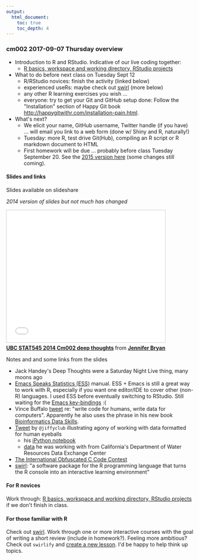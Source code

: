 ```yaml
---
output:
  html_document:
    toc: true
    toc_depth: 4
---
```


### cm002 2017-09-07 Thursday overview

  * Introduction to R and RStudio. Indicative of our live coding together:
    - [R basics, workspace and working directory, RStudio projects](block002_hello-r-workspace-wd-project.html)
  * What to do before next class on Tuesday Sept 12
    - R/RStudio novices: finish the activity (linked below)
    - experienced useRs: maybe check out [swirl](http://swirlstats.com) (more below)
    - any other R learning exercises you wish ...
    - everyone: try to get your Git and GitHub setup done: Follow the "Installation" section of Happy Git book <http://happygitwithr.com/installation-pain.html>.
  * What's next?
    - We elicit your name, GitHub username, Twitter handle (if you have) ... will email you link to a web form (done w/ Shiny and R, naturally!)
    - Tuesday: more R, test drive Git(Hub), compiling an R script or R markdown document to HTML
    - First homework will be due ... probably before class Tuesday September 20. See the [2015 version here]() (some changes still coming).

#### Slides and links

Slides available on slideshare

*2014 version of slides but not much has changed*

<iframe src="//www.slideshare.net/slideshow/embed_code/38839656" width="427" height="356" frameborder="0" marginwidth="0" marginheight="0" scrolling="no" style="border:1px solid #CCC; border-width:1px; margin-bottom:5px; max-width: 100%;" allowfullscreen> </iframe> <div style="margin-bottom:5px"> <strong> <a href="https://www.slideshare.net/jenniferbryan5811/cm002-deep-thoughts" title="UBC STAT545 2014 Cm002 deep thoughts" target="_blank">UBC STAT545 2014 Cm002 deep thoughts</a> </strong> from <strong><a href="http://www.slideshare.net/jenniferbryan5811" target="_blank">Jennifer Bryan</a></strong> </div>

Notes and and some links from the slides

  * Jack Handey's Deep Thoughts were a Saturday Night Live thing, many moons ago
  * [Emacs Speaks Statistics (ESS)](http://ess.r-project.org) manual. ESS + Emacs is still a great way to work with R, especially if you want one editor/IDE to cover other (non-R) languages. I used ESS before eventually switching to RStudio. Still waiting for the [Emacs key-bindings](https://support.rstudio.com/hc/communities/public/questions/200757977-Emacs-key-bindings-again-) :(
  * Vince Buffalo [tweet](https://twitter.com/vsbuffalo/status/358699162679787521) re: "write code for humans, write data for computers". Apparently he also uses the phrase in his new book [Bioinformatics Data Skills](http://shop.oreilly.com/product/0636920030157.do).
  * [Tweet](https://twitter.com/jiffyclub/status/508761376488030208) by `@jiffyclub` illustrating agony of working with data formatted for human eyeballs
    - his [iPython notebook](http://nbviewer.ipython.org/github/abostroem/2014-09-10-LBL/blob/master/pandas/load_precip_data.ipynb)
    - [data](http://cdec.water.ca.gov/cgi-progs/reports/PRECIPOUT.2011) he was working with from California's Department of Water Resources Data Exchange Center
  * [The International Obfuscated C Code Contest](http://www.ioccc.org)
  * [swirl](http://swirlstats.com): "a software package for the R programming language that turns the R console into an interactive learning environment"

#### For R novices

Work through: [R basics, workspace and working directory, RStudio projects](block002_hello-r-workspace-wd-project.html) if we don't finish in class.

#### For those familiar with R

Check out [swirl](http://swirlstats.com). Work through one or more interactive courses with the goal of writing a short review (include in homework?). Feeling more ambitious? Check out `swirlify` and [create a new lesson](http://swirlstats.com/instructors.html). I'd be happy to help think up topics.
